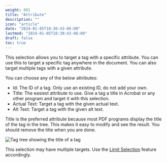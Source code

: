```yaml
---
weight: 801
title: "Attribute"
description: ""
icon: "article"
date: "2024-01-05T18:30:43-06:00"
lastmod: "2024-01-05T18:30:43-06:00"
draft: false
toc: true
---
```


This selection allows you to target a tag with a specific attribute. You can use this to target a specific tag anywhere in the document. You can also target multiple tags with a given attribute.

You can choose any of the below attributes:

- Id: The ID of a tag. Only use an existing ID, do not add your own.
- Title: The easiest attribute to use. Give a tag a title in Acrobat or any other program and target it with this selection.
- Actual Text: Target a tag with the given actual text.
- Alt Text: Target a tag with the given alt text.

Title is the preferred attribute because most PDF programs display the title of the tag in the tree. This makes it easy to modify and see the result. You should remove the title when you are done.

![Tag tree showing the title of a tag](/img/titleExample.png)

This selection may have multiple targets. Use the [Limit Selection](/docs/selection/limit) feature accordingly.

